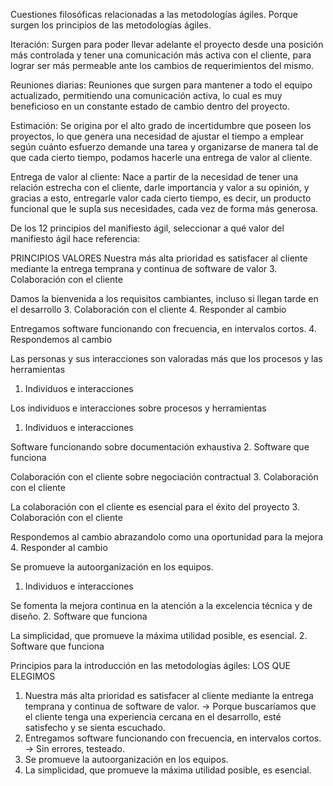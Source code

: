 Cuestiones filosóficas relacionadas a las metodologías ágiles.
Porque surgen los principios de las metodologías ágiles.

Iteración: Surgen para poder llevar adelante el proyecto desde una posición más controlada y tener una comunicación más activa con el cliente, para lograr ser más permeable ante los cambios de requerimientos del mismo.

Reuniones diarias: Reuniones que surgen para mantener a todo el equipo actualizado, permitiendo una comunicación activa, lo cual es muy beneficioso en un constante estado de cambio dentro del proyecto.

Estimación: Se origina por el alto grado de incertidumbre que poseen los proyectos, lo que genera una necesidad de ajustar el tiempo a emplear según cuánto esfuerzo demande una tarea y organizarse de manera tal de que cada cierto tiempo, podamos hacerle una entrega de valor al cliente.

Entrega de valor al cliente: Nace a partir de la necesidad de tener una relación estrecha con el cliente, darle importancia y valor a su opinión, y gracias a esto, entregarle valor cada cierto tiempo, es decir, un producto funcional que le supla sus necesidades, cada vez de forma más generosa.


De los 12 principios del manifiesto ágil, seleccionar a qué valor del manifiesto ágil hace referencia:

PRINCIPIOS
VALORES
Nuestra más alta prioridad es satisfacer al cliente mediante la entrega temprana y continua de software de valor
3. Colaboración con el cliente


Damos la bienvenida a los requisitos cambiantes, incluso si llegan tarde en el desarrollo
3. Colaboración con el cliente
4. Responder al cambio

Entregamos software funcionando con frecuencia, en intervalos cortos.
4. Respondemos al cambio

Las personas y sus interacciones son valoradas más que los procesos y las herramientas
1. Individuos e interacciones

Los individuos e interacciones sobre procesos y herramientas
1. Individuos e interacciones

Software funcionando sobre documentación exhaustiva
2. Software que funciona 

Colaboración con el cliente sobre negociación contractual
3. Colaboración con el cliente

La colaboración con el cliente es esencial para el éxito del proyecto
3. Colaboración con el cliente

Respondemos al cambio abrazandolo como una oportunidad para la mejora
4. Responder al cambio

Se promueve la autoorganización en los equipos.
1. Individuos e interacciones

Se fomenta la mejora continua en la atención a la excelencia técnica y de diseño.
2. Software que funciona

La simplicidad, que promueve la máxima utilidad posible, es esencial.
2. Software que funciona


Principios para la introducción en las metodologías ágiles: LOS QUE ELEGIMOS
1. Nuestra más alta prioridad es satisfacer al cliente mediante la entrega temprana y continua de software de valor. → Porque buscaríamos que el cliente tenga una experiencia cercana en el desarrollo, esté satisfecho y se sienta escuchado.
3. Entregamos software funcionando con frecuencia, en intervalos cortos. → Sin errores, testeado. 
10. Se promueve la autoorganización en los equipos.
12. La simplicidad, que promueve la máxima utilidad posible, es esencial.